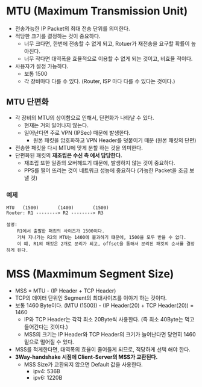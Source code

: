 # MTU (Maximum Transmission Unit)
- 전송가능한 IP Packet의 최대 전송 단위를 의미한다.
- 적당한 크기를 결정하는 것이 중요하다.
  - 너무 크다면, 한번에 전송할 수 없게 되고, Rotuer가 재전송을 요구할 확률이 높아진다.
  - 너무 작다면 대역폭을 효율적으로 이용할 수 없게 되는 것이고, 비효율 적이다.
- 사용자가 설정 가능하다.
  - 보통 1500 
  - 각 장비마다 다를 수 있다. (Router, ISP 마다 다를 수 있다는 것이다.)

## MTU 단편화
- 각 장비의 MTU의 상이함으로 인해서, 단편화가 나타날 수 있다.
  - 현재는 거의 일어나지 않는다.
  - 일어난다면 주로 VPN (IPSec) 때문에 발생한다.
    - 원본 패킷을 암호화하고 VPN Header를 덧붙이기 때문 (원본 패킷의 단편)
- 전송한 패킷을 다시 MTU에 맞게 분할 하는 것을 의미한다.
- 단편화된 패킷의 **재조립은 수신 측 에서 담당한다.**
  - 재조립 또한 일종의 오버헤드기 떄문에, 발생하지 않는 것이 중요하다.
  - PPS를 떨어 뜨리는 것이 네트워크 성능에 중요하다 (가능한 Packet을 조금 보낼 것)

### 예제
```text
MTU   (1500)       (1400)       (1500)
Router: R1 --------> R2 --------> R3

설명: 
    R1에서 출발한 패킷의 사이즈가 1500이다.
    거쳐 지나가는 R2의 MTU는 1400에 불과하기 떄문에, 1500을 모두 받을 수 없다.
    이 떄, R1의 패킷은 2개로 분리가 되고, offset을 통해서 분리된 패킷의 순서를 결정하게 된다.
```

# MSS (Maxmimum Segment Size)
- MSS = MTU - (IP Header + TCP Header)
- TCP의 데이터 단위인 Segment의 최대사이즈를 이야기 하는 것이다.
- 보통 1460 Byte이다. (MTU (1500)) - (IP Header(20) + TCP Header(20)) = 1460
  - IP와 TCP Header는 각각 최소 20Byte씩 사용한다. (즉 최소 40Byte는 먹고 들어간다는 것이다.)
  - MSS의 크기는 IP Header와 TCP Header의 크기가 늘어난다면 당연히 1460 밑으로 떨어질 수 있다.
- MSS를 적게한다면, 대역폭의 효율이 줄어들게 되므로, 적당하게 선택 해야 한다.
- **3Way-handshake 시점에 Client-Server의 MSS가 교환된다.**
  - MSS Size가 교환되지 않으면 Default 값을 사용한다.
    - ipv4: 536B
    - ipv6: 1220B